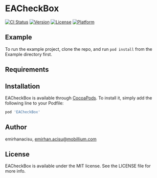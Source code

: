 # EACheckBox

[![CI Status](https://img.shields.io/travis/emirhanacisu/EACheckBox.svg?style=flat)](https://travis-ci.org/emirhanacisu/EACheckBox)
[![Version](https://img.shields.io/cocoapods/v/EACheckBox.svg?style=flat)](https://cocoapods.org/pods/EACheckBox)
[![License](https://img.shields.io/cocoapods/l/EACheckBox.svg?style=flat)](https://cocoapods.org/pods/EACheckBox)
[![Platform](https://img.shields.io/cocoapods/p/EACheckBox.svg?style=flat)](https://cocoapods.org/pods/EACheckBox)

## Example

To run the example project, clone the repo, and run `pod install` from the Example directory first.

## Requirements

## Installation

EACheckBox is available through [CocoaPods](https://cocoapods.org). To install
it, simply add the following line to your Podfile:

```ruby
pod 'EACheckBox'
```

## Author

emirhanacisu, emirhan.acisu@mobillium.com

## License

EACheckBox is available under the MIT license. See the LICENSE file for more info.
